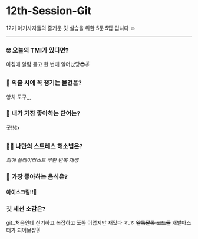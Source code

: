 # 12th-Session-Git
12기 아기사자들의 즐거운 깃 실습을 위한 5문 5답 입니다 ☺️
***
### 🤓 오늘의 TMI가 있다면?
아침에 알람 듣고 한 번에 일어났당😎✌
### 🎒 외출 시에 꼭 챙기는 물건은?
양치 도구,,,
### 🤙 내가 가장 좋아하는 단어는?
굿!!👍
### 🧘‍♀️ 나만의 스트레스 해소법은?
_최애 플레이리스트 무한 반복 재생_
### 🍧 가장 좋아하는 음식은?
#### 아이스크림!!🍦 ####
### 깃 세션 소감은?
git..처음인데 신기하고 복잡하고 쪼꼼 어렵지만 재밌다 ㅎ.ㅎ 
~~알록달록 코드들~~ 
개발마스터가 되어보잡✌
